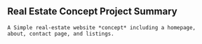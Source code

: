 ## Real Estate Concept Project Summary

    A Simple real-estate website *concept* including a homepage, 
    about, contact page, and listings.
